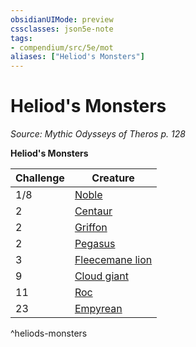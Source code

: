 ```yaml
---
obsidianUIMode: preview
cssclasses: json5e-note
tags:
- compendium/src/5e/mot
aliases: ["Heliod's Monsters"]
---
```

# Heliod's Monsters
*Source: Mythic Odysseys of Theros p. 128* 

**Heliod's Monsters**

| Challenge | Creature |
|-----------|----------|
| 1/8 | [Noble](/3-Mechanics/CLI/bestiary/humanoid/noble.md) |
| 2 | [Centaur](/3-Mechanics/CLI/bestiary/monstrosity/centaur.md) |
| 2 | [Griffon](/3-Mechanics/CLI/bestiary/monstrosity/griffon.md) |
| 2 | [Pegasus](/3-Mechanics/CLI/bestiary/celestial/pegasus.md) |
| 3 | [Fleecemane lion](/3-Mechanics/CLI/bestiary/monstrosity/fleecemane-lion-mot.md) |
| 9 | [Cloud giant](/3-Mechanics/CLI/bestiary/giant/cloud-giant.md) |
| 11 | [Roc](/3-Mechanics/CLI/bestiary/monstrosity/roc.md) |
| 23 | [Empyrean](/3-Mechanics/CLI/bestiary/celestial/empyrean.md) |
^heliods-monsters